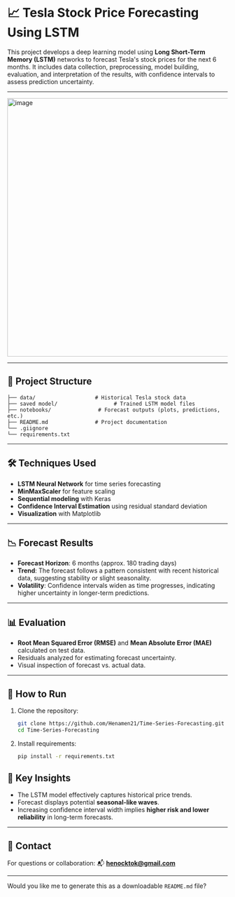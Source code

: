 # 📈 Tesla Stock Price Forecasting Using LSTM

This project develops a deep learning model using **Long Short-Term Memory (LSTM)** networks to forecast Tesla's stock prices for the next 6 months. It includes data collection, preprocessing, model building, evaluation, and interpretation of the results, with confidence intervals to assess prediction uncertainty.

---
<img width="1388" height="590" alt="image" src="https://github.com/user-attachments/assets/e2d3caad-ab1c-4c50-894b-cde63b83288d" />

---

## 📂 Project Structure

```
├── data/                   # Historical Tesla stock data
├── saved model/                  # Trained LSTM model files
├── notebooks/               # Forecast outputs (plots, predictions, etc.)
├── README.md               # Project documentation
└── .giignore
└── requirements.txt
```

---

## 🛠️ Techniques Used

* **LSTM Neural Network** for time series forecasting
* **MinMaxScaler** for feature scaling
* **Sequential modeling** with Keras
* **Confidence Interval Estimation** using residual standard deviation
* **Visualization** with Matplotlib

---

## 📉 Forecast Results

* **Forecast Horizon**: 6 months (approx. 180 trading days)
* **Trend**: The forecast follows a pattern consistent with recent historical data, suggesting stability or slight seasonality.
* **Volatility**: Confidence intervals widen as time progresses, indicating higher uncertainty in longer-term predictions.

---

## 📊 Evaluation

* **Root Mean Squared Error (RMSE)** and **Mean Absolute Error (MAE)** calculated on test data.
* Residuals analyzed for estimating forecast uncertainty.
* Visual inspection of forecast vs. actual data.

---

## 🚀 How to Run

1. Clone the repository:

   ```bash
   git clone https://github.com/Henamen21/Time-Series-Forecasting.git
   cd Time-Series-Forecasting
   ```

2. Install requirements:

   ```bash
   pip install -r requirements.txt
   ```

## 📌 Key Insights

* The LSTM model effectively captures historical price trends.
* Forecast displays potential **seasonal-like waves**.
* Increasing confidence interval width implies **higher risk and lower reliability** in long-term forecasts.

---

## 📧 Contact

For questions or collaboration:
📬 **[henocktok@gmail.com](mailto:henocktok@gmail.com)**

---

Would you like me to generate this as a downloadable `README.md` file?
